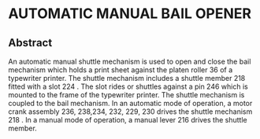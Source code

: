 # AUTOMATIC MANUAL BAIL OPENER

## Abstract
An automatic manual shuttle mechanism is used to open and close the bail mechanism which holds a print sheet against the platen roller 36 of a typewriter printer. The shuttle mechanism includes a shuttle member 218 fitted with a slot 224 . The slot rides or shuttles against a pin 246 which is mounted to the frame of the typewriter printer. The shuttle mechanism is coupled to the bail mechanism. In an automatic mode of operation, a motor crank assembly 236, 238,234, 232, 229, 230 drives the shuttle mechanism 218 . In a manual mode of operation, a manual lever 216 drives the shuttle member.